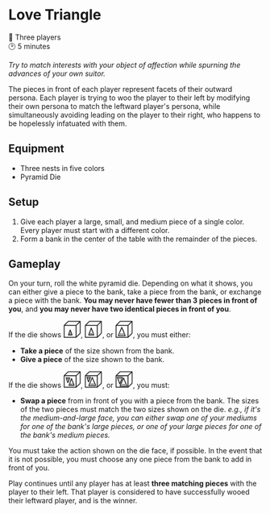# Love Triangle

👥 Three players  
🕑 5 minutes

*Try to match interests with your object of affection while spurning the advances of your own suitor.*

The pieces in front of each player represent facets of their outward persona. Each player is trying to woo the player to their left by modifying their own persona to match the leftward player's persona, while simultaneously avoiding leading on the player to their right, who happens to be hopelessly infatuated with them.

## Equipment
- Three nests in five colors
- Pyramid Die

## Setup
1. Give each player a large, small, and medium piece of a single color. Every player must start with a different color.
2. Form a bank in the center of the table with the remainder of the pieces.

## Gameplay
On your turn, roll the white pyramid die. Depending on what it shows, you can either give a piece to the bank, take a piece from the bank, or exchange a piece with the bank. **You may never have fewer than 3 pieces in front of you**, and **you may never have two identical pieces in front of you**.

If the die shows <img src="images/PyramidDieSmall.svg" width="35">, <img src="images/PyramidDieMedium.svg" width="35">, or <img src="images/PyramidDieLarge.svg" width="35">, you must either:
- **Take a piece** of the size shown from the bank.
- **Give a piece** of the size shown to the bank.

If the die shows <img src="images/PyramidDieSmallMedium.svg" width="35">, <img src="images/PyramidDieSmallLarge.svg" width="35">, or <img src="images/PyramidDieMediumLarge.svg" width="35">, you must:
- **Swap a piece** from in front of you with a piece from the bank. The sizes of the two pieces must match the two sizes shown on the die. *e.g., if it's the medium-and-large face, you can either swap one of your mediums for one of the bank's large pieces, or one of your large pieces for one of the bank's medium pieces.*

You must take the action shown on the die face, if possible. In the event that it is not possible, you must choose any one piece from the bank to add in front of you.

Play continues until any player has at least **three matching pieces** with the player to their left. That player is considered to have successfully wooed their leftward player, and is the winner.
